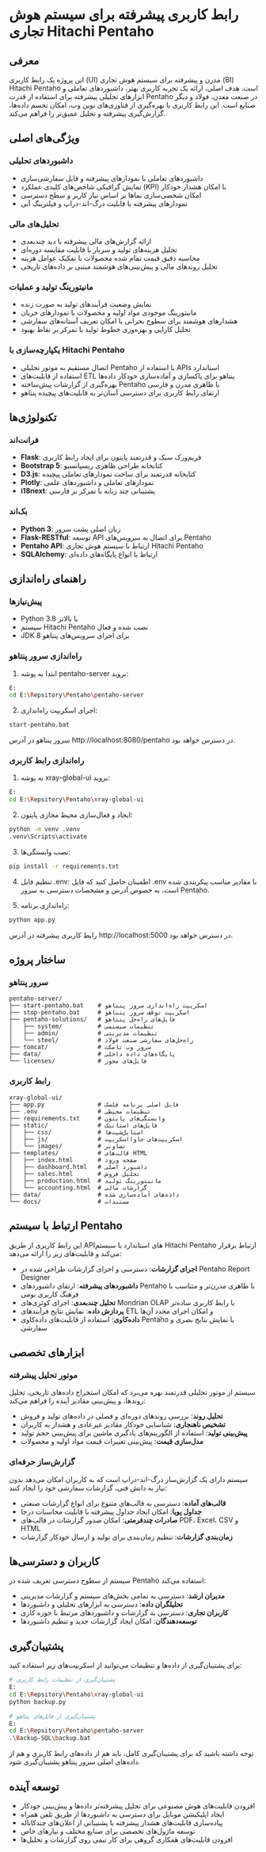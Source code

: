 # رابط کاربری پیشرفته برای سیستم هوش تجاری Hitachi Pentaho

## معرفی
این پروژه یک رابط کاربری (UI) مدرن و پیشرفته برای سیستم هوش تجاری (BI) Hitachi Pentaho است. هدف اصلی، ارائه یک تجربه کاربری بهتر، داشبوردهای تعاملی و ابزارهای تحلیلی پیشرفته برای استفاده از قدرت Pentaho در صنعت معدن، فولاد و دیگر صنایع است. این رابط کاربری با بهره‌گیری از فناوری‌های نوین وب، امکان تجسم داده‌ها، گزارش‌گیری پیشرفته و تحلیل عمیق‌تر را فراهم می‌کند.

## ویژگی‌های اصلی

### داشبوردهای تحلیلی
- داشبوردهای تعاملی با نمودارهای پیشرفته و قابل سفارشی‌سازی
- نمایش گرافیکی شاخص‌های کلیدی عملکرد (KPI) با امکان هشدار خودکار
- امکان شخصی‌سازی نماها بر اساس نیاز کاربر و سطح دسترسی
- نمودارهای پیشرفته با قابلیت درگ-اند-دراپ و فیلترینگ آنی

### تحلیل‌های مالی
- ارائه گزارش‌های مالی پیشرفته با دید چندبعدی
- تحلیل هزینه‌های تولید و سربار با قابلیت مقایسه دوره‌ای
- محاسبه دقیق قیمت تمام شده محصولات با تفکیک عوامل هزینه
- تحلیل روند‌های مالی و پیش‌بینی‌های هوشمند مبتنی بر داده‌های تاریخی

### مانیتورینگ تولید و عملیات
- نمایش وضعیت فرآیندهای تولید به صورت زنده
- مانیتورینگ موجودی مواد اولیه و محصولات با نمودارهای جریان
- هشدارهای هوشمند برای سطوح بحرانی با امکان تعریف آستانه‌های سفارشی
- تحلیل کارایی و بهره‌وری خطوط تولید با تمرکز بر نقاط بهبود

### یکپارچه‌سازی با Hitachi Pentaho
- اتصال مستقیم به موتور تحلیلی Pentaho با استفاده از APIs استاندارد
- استفاده از قابلیت‌های ETL پنتاهو برای پاکسازی و آماده‌سازی خودکار داده‌ها
- بهره‌گیری از گزارشات پیش‌ساخته Pentaho با ظاهری مدرن و فارسی
- ارتقای رابط کاربری برای دسترسی آسان‌تر به قابلیت‌های پیچیده پنتاهو

## تکنولوژی‌ها

### فرانت‌اند
- **Flask**: فریم‌ورک سبک و قدرتمند پایتون برای ایجاد رابط کاربری
- **Bootstrap 5**: کتابخانه طراحی ظاهری ریسپانسیو
- **D3.js**: کتابخانه قدرتمند برای ساخت نمودارهای تعاملی پیچیده
- **Plotly**: نمودارهای تعاملی و داشبوردهای علمی
- **i18next**: پشتیبانی چند زبانه با تمرکز بر فارسی

### بک‌اند
- **Python 3**: زبان اصلی پشت سرور
- **Flask-RESTful**: توسعه API برای اتصال به سرویس‌های Pentaho
- **Pentaho API**: ارتباط با سیستم هوش تجاری Hitachi Pentaho
- **SQLAlchemy**: ارتباط با انواع پایگاه‌های داده‌ای

## راهنمای راه‌اندازی

### پیش‌نیازها
- Python 3.8 یا بالاتر
- سیستم Hitachi Pentaho نصب شده و فعال
- JDK 8 برای اجرای سرویس‌های پنتاهو

### راه‌اندازی سرور پنتاهو

1. ابتدا به پوشه pentaho-server بروید:
```bash
E:
cd E:\Repsitory\Pentaho\pentaho-server
```

2. اجرای اسکریپت راه‌اندازی:
```bash
start-pentaho.bat
```

سرور پنتاهو در آدرس http://localhost:8080/pentaho در دسترس خواهد بود.

### راه‌اندازی رابط کاربری

1. به پوشه xray-global-ui بروید:
```bash
E:
cd E:\Repsitory\Pentaho\xray-global-ui
```

2. ایجاد و فعال‌سازی محیط مجازی پایتون:
```bash
python -m venv .venv
.venv\Scripts\activate
```

3. نصب وابستگی‌ها:
```bash
pip install -r requirements.txt
```

4. تنظیم فایل .env:
اطمینان حاصل کنید که فایل .env با مقادیر مناسب پیکربندی شده است، به خصوص آدرس و مشخصات دسترسی به سرور Pentaho.

5. راه‌اندازی برنامه:
```bash
python app.py
```

رابط کاربری پیشرفته در آدرس http://localhost:5000 در دسترس خواهد بود.

## ساختار پروژه

### سرور پنتاهو
```
pentaho-server/
├── start-pentaho.bat    # اسکریپت راه‌اندازی سرور پنتاهو
├── stop-pentaho.bat     # اسکریپت توقف سرور پنتاهو
├── pentaho-solutions/   # فایل‌های راه‌حل پنتاهو
│   ├── system/          # تنظیمات سیستمی
│   ├── admin/           # تنظیمات مدیریتی
│   └── steel/           # راه‌حل‌های سفارشی صنعت فولاد
├── tomcat/              # سرور وب تامکت
├── data/                # پایگاه‌های داده داخلی 
└── licenses/            # فایل‌های مجوز
```

### رابط کاربری
```
xray-global-ui/
├── app.py               # فایل اصلی برنامه فلسک
├── .env                 # تنظیمات محیطی
├── requirements.txt     # وابستگی‌های پایتون
├── static/              # فایل‌های استاتیک
│   ├── css/             # استایل‌شیت‌ها
│   ├── js/              # اسکریپت‌های جاوااسکریپت
│   └── images/          # تصاویر
├── templates/           # قالب‌های HTML
│   ├── index.html       # صفحه ورود
│   ├── dashboard.html   # داشبورد اصلی
│   ├── sales.html       # تحلیل فروش
│   ├── production.html  # مانیتورینگ تولید
│   └── accounting.html  # گزارشات مالی
├── data/                # داده‌های آماده‌سازی شده
└── docs/                # مستندات
```

## ارتباط با سیستم Pentaho

این رابط کاربری از طریق API‌های استاندارد با سیستم Hitachi Pentaho ارتباط برقرار می‌کند و قابلیت‌های زیر را ارائه می‌دهد:

- **اجرای گزارشات**: دسترسی و اجرای گزارشات طراحی شده در Pentaho Report Designer
- **داشبوردهای پیشرفته**: ارتقای داشبوردهای Pentaho با ظاهری مدرن‌تر و متناسب با فرهنگ کاربری بومی
- **تحلیل چندبعدی**: اجرای کوئری‌های Mondrian OLAP با رابط کاربری ساده‌تر
- **پردازش داده**: نمایش نتایج فرآیندهای ETL و امکان اجرای مجدد آن‌ها
- **داده‌کاوی**: استفاده از قابلیت‌های داده‌کاوی Pentaho با نمایش نتایج بصری و سفارشی

## ابزارهای تخصصی

### موتور تحلیل پیشرفته
سیستم از موتور تحلیلی قدرتمند بهره می‌برد که امکان استخراج داده‌های تاریخی، تحلیل روندها، و پیش‌بینی مقادیر آینده را فراهم می‌کند:

- **تحلیل روند**: بررسی روندهای دوره‌ای و فصلی در داده‌های تولید و فروش
- **تشخیص ناهنجاری**: شناسایی خودکار مقادیر غیرعادی و هشدار به کاربران
- **پیش‌بینی تولید**: استفاده از الگوریتم‌های یادگیری ماشین برای پیش‌بینی حجم تولید
- **مدل‌سازی قیمت**: پیش‌بینی تغییرات قیمت مواد اولیه و محصولات

### گزارش‌ساز حرفه‌ای
سیستم دارای یک گزارش‌ساز درگ-اند-دراپ است که به کاربران امکان می‌دهد بدون نیاز به دانش فنی، گزارشات سفارشی خود را ایجاد کنند:

- **قالب‌های آماده**: دسترسی به قالب‌های متنوع برای انواع گزارشات صنعتی
- **جداول پویا**: امکان ایجاد جداول پیشرفته با قابلیت محاسبات درجا
- **صادرات چندفرمتی**: امکان صدور گزارشات در قالب‌های PDF، Excel، CSV و HTML
- **زمان‌بندی گزارشات**: تنظیم زمان‌بندی برای تولید و ارسال خودکار گزارشات

## کاربران و دسترسی‌ها

سیستم از سطوح دسترسی تعریف شده در Pentaho استفاده می‌کند:

- **مدیران ارشد**: دسترسی به تمامی بخش‌های سیستم و گزارشات مدیریتی
- **تحلیلگران داده**: دسترسی به ابزارهای تحلیلی و داشبوردها
- **کاربران تجاری**: دسترسی به گزارشات و داشبوردهای مرتبط با حوزه کاری
- **توسعه‌دهندگان**: امکان ایجاد گزارشات جدید و تنظیم داشبوردها

## پشتیبان‌گیری

برای پشتیبان‌گیری از داده‌ها و تنظیمات می‌توانید از اسکریپت‌های زیر استفاده کنید:

```bash
# پشتیبان‌گیری از تنظیمات رابط کاربری
E:
cd E:\Repsitory\Pentaho\xray-global-ui
python backup.py

# پشتیبان‌گیری از فایل‌های پنتاهو
E:
cd E:\Repsitory\Pentaho\pentaho-server
.\Backup-SQL\backup.bat
```

توجه داشته باشید که برای پشتیبان‌گیری کامل، باید هم از داده‌های رابط کاربری و هم از داده‌های اصلی سرور پنتاهو پشتیبان‌گیری شود.

## توسعه آینده
- افزودن قابلیت‌های هوش مصنوعی برای تحلیل پیشرفته‌تر داده‌ها و پیش‌بینی خودکار
- ایجاد اپلیکیشن موبایل برای دسترسی به داشبوردها از طریق تلفن همراه
- پیاده‌سازی قابلیت‌های هشدار پیشرفته با پشتیبانی از اعلان‌های چندکاناله
- توسعه ماژول‌های تخصصی برای صنایع مختلف و نیازهای خاص
- افزودن قابلیت‌های همکاری گروهی برای کار تیمی روی گزارشات و تحلیل‌ها

